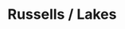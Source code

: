---
ee_id: '4176'
site: '1'
type: '2'
long_id: 2014-086 Russells / Lakes
url: 2014-086-russells-lakes
year: '2014'
medium: 1920x1080 H.264/MPEG-4 Part 10 looped digital file (from ​lossless ​Quicktime
  Animation master), media player, 70” flatscreen, armature, various cables
commission:
add_credit:
dims: 79 x 36 1/2 x 11 inches
pitch:
ps:
live_url:
related: |-
  [80] [2011-008-photoshop-cs] 2011-008 Photoshop CS
  [108] [2011-092-whitney-brochure] 2011-092 Whitney Brochure
  [141] [2010-044-photoshop-cs] 2010-044 Photoshop CS
title: Russells / Lakes
youtube:
imgs: russels-lakes-2014-086-full-still-1-database-team.jpg
subheading:
year2: '2014'
download:
add_credits:
related_code:
! '':
layout: things-i-made
---